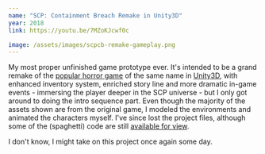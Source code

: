 ```yaml
---
name: "SCP: Containment Breach Remake in Unity3D"
year: 2018
link: https://youtu.be/7MZoKJcwf0c

image: /assets/images/scpcb-remake-gameplay.png
---
```


My most proper unfinished game prototype ever. It's intended to be a grand remake of the [popular horror game](https://www.scpcbgame.com) of the same name in [Unity3D](https://unity.com), with enhanced inventory system, enriched story line and more dramatic in-game events - immersing the player deeper in the SCP universe - but I only got around to doing the intro sequence part. Even though the majority of the assets shown are from the original game, I modeled the environments and animated the characters myself. I've since lost the project files, although some of the (spaghetti) code are still [available for view](https://github.com/athariqk/SCPCB-Remake-Scripts).

I don't know, I might take on this project once again some day.
